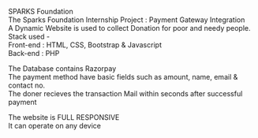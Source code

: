 
SPARKS Foundation  
The Sparks Foundation Internship Project : Payment Gateway Integration<br>
A Dynamic Website is used to collect Donation for poor and needy people.<br>
Stack used -<br>
Front-end : HTML, CSS, Bootstrap & Javascript<br>
Back-end : PHP<br>

The Database contains Razorpay <br>
The payment method have basic fields such as amount, name, email & contact no. <br>
The doner recieves the transaction Mail within seconds after successful payment<br>

The website is FULL RESPONSIVE <br>
It can operate on any device <br>




